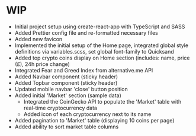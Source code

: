 # WIP

- Initial project setup using create-react-app with TypeScript and SASS
- Added Prettier config file and re-formatted necessary files
- Added new favicon
- Implemented the initial setup of the Home page, integrated global style definitions via variables.scss, set global font-family to Quicksand
- Added top crypto coins display on Home section (includes: name, price (£), 24h price change)
- Integrated Fear and Greed Index from alternative.me API
- Added Navbar component (sticky header)
- Added Topbar component (sticky header)
- Updated mobile navbar 'close' button position
- Added initial 'Market' section (sample data)
  - Integrated the CoinGecko API to populate the 'Market' table with real-time cryptocurrency data
  - Added icon of each cryptocurrency next to its name
- Added pagination to 'Market' table (displaying 10 coins per page)
- Added ability to sort market table columns
